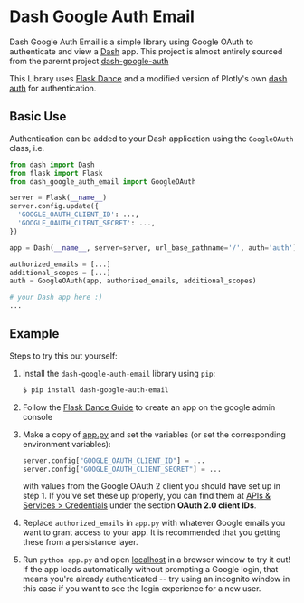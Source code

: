 # Dash Google Auth Email

Dash Google Auth Email is a simple library using Google OAuth to authenticate and
view a [Dash](https://dash.plot.ly/) app.  This project is almost entirely sourced from the parernt project [dash-google-auth](https://github.com/lchapo/dash-google-auth)

This Library uses [Flask Dance](https://github.com/singingwolfboy/flask-dance)
and a modified version of Plotly's own [dash auth](https://github.com/plotly/dash-auth)
for authentication.

## Basic Use

Authentication can be added to your Dash application using the `GoogleOAuth`
class, i.e.

```python
from dash import Dash
from flask import Flask
from dash_google_auth_email import GoogleOAuth

server = Flask(__name__)
server.config.update({
  'GOOGLE_OAUTH_CLIENT_ID': ...,
  'GOOGLE_OAUTH_CLIENT_SECRET': ...,
})

app = Dash(__name__, server=server, url_base_pathname='/', auth='auth')

authorized_emails = [...]
additional_scopes = [...]
auth = GoogleOAuth(app, authorized_emails, additional_scopes)

# your Dash app here :)
...
```

## Example
Steps to try this out yourself:

1. Install the `dash-google-auth-email` library using `pip`:

    ```bash
    $ pip install dash-google-auth-email
    ```

2. Follow the [Flask Dance Guide](http://flask-dance.readthedocs.io/en/latest/quickstarts/google.html)
   to create an app on the google admin console

3. Make a copy of [app.py](https://github.com/ricklentz/dash-google-auth-email/blob/master/app.py)
   and set the variables (or set the corresponding environment variables):
    ```python
    server.config["GOOGLE_OAUTH_CLIENT_ID"] = ...
    server.config["GOOGLE_OAUTH_CLIENT_SECRET"] = ...
    ```
   with values from the Google OAuth 2 client you should have set up in step 1.
   If you've set these up properly, you can find them at
   [APIs & Services > Credentials](https://console.developers.google.com/apis/credentials)
   under the section **OAuth 2.0 client IDs**.

4. Replace `authorized_emails` in `app.py` with whatever
   Google emails you want to grant access to your app. It is recommended that you getting these from a persistance layer.

5. Run `python app.py` and open [localhost](http://localhost:8050/) in a
   browser window to try it out! If the app loads automatically without
   prompting a Google login, that means you're already authenticated -- try
   using an incognito window in this case if you want to see the login
   experience for a new user.
